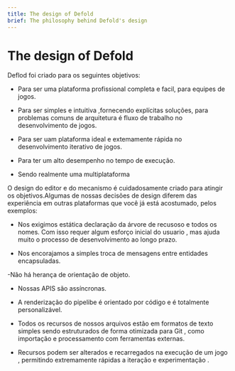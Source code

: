 ```yaml
---
title: The design of Defold
brief: The philosophy behind Defold's design
---
```

# The design of Defold

 Deflod foi criado para os seguintes objetivos:

 - Para ser uma plataforma profissional completa e facil, para equipes de jogos.

 - Para ser simples e intuitiva ,fornecendo  explícitas  soluções, para problemas comuns de arquitetura é  fluxo de trabalho no desenvolvimento de jogos.

 - Para ser uam plataforma ideal e extemamente rápida no desenvolvimento iterativo de jogos.

 - Para ter um alto desempenho no tempo de execução.

 - Sendo realmente  uma multiplataforma

  O design do editor e do mecanismo é cuidadosamente criado para atingir os objetivos.Algumas de nossas decisões de design diferem  das  experiência em outras plataformas que você já está 
  acostumado, pelos exemplos:

 - Nos exigimos estática declaração da   árvore  de recusoso e todos os nomes. Com isso requer algum  esforço inicial
 do usuario , mas ajuda muito o processo de desenvolvimento ao longo prazo. 
 
 - Nos encorajamos a simples troca de mensagens entre entidades encapsuladas.

 -Não há herança de orientação de objeto.

 - Nossas APIS são assíncronas.

 - A renderização do pipelibe  é orientado por código e é totalmente personalizável.  
 
 - Todos os recursos de nossos arquivos estão em formatos de texto simples sendo estruturados de forma otimizada para  Git , como importação e processamento com ferramentas externas. 
 
 - Recursos podem ser alterados e recarregados na execução de um jogo , permitindo extremamente rápidas a iteração e experimentação . 
